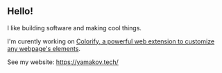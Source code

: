 ## Hello!

I like building software and making cool things.

I'm curently working on [Colorify, a powerful web extension to customize any webpage's elements](https://github.com/yamakov03/colorify).

See my website: https://yamakov.tech/
